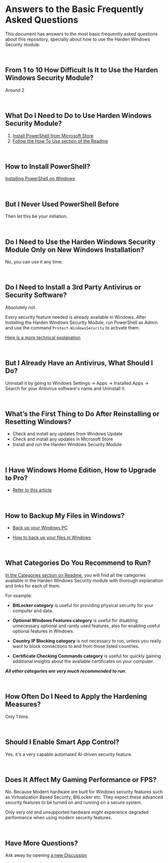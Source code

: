 # Answers to the Basic Frequently Asked Questions

This document has answers to the most basic frequently asked questions about this repository, specially about how to use the Harden Windows Security module.

<br>

## From 1 to 10 How Difficult Is It to Use the Harden Windows Security Module?

Around 2

<br>

## What Do I Need to Do to Use Harden Windows Security Module?

1. [Install PowerShell from Microsoft Store](https://www.microsoft.com/store/productid/9MZ1SNWT0N5D)
2. [Follow the How To Use section of the Readme](https://github.com/HotCakeX/Harden-Windows-Security?tab=readme-ov-file#-install-the-harden-windows-security-module-from-powershell-gallery)

<br>

## How to Install PowerShell?

[Installing PowerShell on Windows](https://learn.microsoft.com/en-us/powershell/scripting/install/installing-powershell-on-windows)

<br>

## But I Never Used PowerShell Before

Then let this be your initiation.

<br>

## Do I Need to Use the Harden Windows Security Module Only on New Windows Installation?

No, you can use it any time.

<br>

## Do I Need to Install a 3rd Party Antivirus or Security Software?

Absolutely not.

Every security feature needed is already available in Windows. After Installing the Harden Windows Security Module, run PowerShell as Admin and use the command `Protect-WindowsSecurity` to activate them.

[Here is a more technical explanation](https://github.com/HotCakeX/Harden-Windows-Security/issues/103#issuecomment-1707940307)

<br>

## But I Already Have an Antivirus, What Should I Do?

Uninstall it by going to Windows Settings -> Apps -> Installed Apps -> Search for your Antivirus software's name and Uninstall it.

<br>

## What’s the First Thing to Do After Reinstalling or Resetting Windows?

* Check and install any updates from Windows Update
* Check and install any updates in Microsoft Store
* Install and run the Harden Windows Security Module

<br>

## I Have Windows Home Edition, How to Upgrade to Pro?

* [Refer to this article](https://support.microsoft.com/en-us/windows/upgrade-windows-home-to-windows-pro-ef34d520-e73f-3198-c525-d1a218cc2818)

<br>

## How to Backup My Files in Windows?

* [Back up your Windows PC](https://support.microsoft.com/en-us/windows/back-up-your-windows-pc-87a81f8a-78fa-456e-b521-ac0560e32338)

* [How to back up your files in Windows](https://www.microsoft.com/en-us/windows/learning-center/back-up-files)

<br>

## What Categories Do You Recommend to Run?

[In the Categories section on Readme](https://github.com/HotCakeX/Harden-Windows-Security?tab=readme-ov-file#hardening-categories), you will find all the categories available in the Harden Windows Security module with thorough explanation and links for each of them.

For example:

* **BitLocker category** is useful for providing physical security for your computer and data.

* **Optional Windows Features category** is useful for disabling unnecessary optional and rarely used features, also for enabling useful optional features in Windows.

* **Country IP Blocking category** is not necessary to run, unless you really want to block connections to and from those listed countries.

* **Certificate Checking Commands category** is useful for quickly gaining additional insights about the available certificates on your computer.

***All other categories are very much recommended to run.***

<br>

## How Often Do I Need to Apply the Hardening Measures?

Only 1 time.

<br>

## Should I Enable Smart App Control?

Yes, it's a very capable automated AI-driven security feature.

<br>

## Does It Affect My Gaming Performance or FPS?

No. Because Modern hardware are built for Windows security features such as Virtualization Based Security, BitLocker etc. They expect these advanced security features to be turned on and running on a secure system.

Only very old and unsupported hardware *might* experience degraded performance when using modern security features.

<br>

## Have More Questions?

Ask away by opening [a new Discussion](https://github.com/HotCakeX/Harden-Windows-Security/discussions)

<br>
